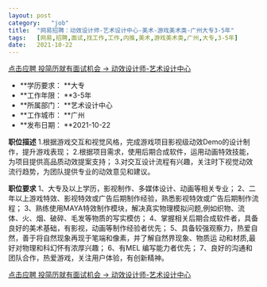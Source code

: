 ```yaml
---
layout:	post
category:	"job"
title:	"网易招聘：动效设计师-艺术设计中心-美术-游戏美术类-广州大专3-5年"
tags:	[网易,招聘,面试,找工作,工作,内推,美术,游戏美术类,广州,大专,3-5年]
date:	2021-10-22
---
```


[点击应聘 投简历就有面试机会 -> 动效设计师-艺术设计中心](http://mobile.bole.netease.com/bole/boleDetail?id=30528&employeeId=346f03c3cda5f04c&key=all)



- **学历要求： **大专
- **工作年限： **3-5年
- **所属部门： **艺术设计中心
- **工作城市： **广州
- **发布日期： **2021-10-22



**职位描述**
1.根据游戏交互和视觉风格，完成游戏项目影视级动效Demo的设计制作，提升游戏表现；
2.根据项目需求，使用后期合成软件，运用动画特效技能，为项目提供高品质动效提案支持；
3.对交互设计流程有兴趣，关注时下视觉动效流行趋势，为团队提供专业的动效意见和建议。



**职位要求**
1、大专及以上学历，影视制作、多媒体设计、动画等相关专业；
2、二年以上游戏特效、影视特效或广告后期制作经验，熟悉影视特效或广告后期制作流程；
3、熟练使用MAYA特效制作模块，解决真实物理模拟问题,例如织物、流体、火、烟、破碎、毛发等物质的写实模仿；
4、掌握相关后期合成软件者，具备良好的美术基础，有影视，动画等制作经验者优先；
5、具备较强观察力，热爱自然，善于将自然现象再现于笔端和像素，并了解自然界现象、物质运 动和材质,最好对物理和科幻怀有浓厚兴趣；
6、有MEL 编写能力者优先；
7、良好的沟通和团队合作，热爱游戏，关注用户体验，有创新精神。



[点击应聘 投简历就有面试机会 -> 动效设计师-艺术设计中心](http://mobile.bole.netease.com/bole/boleDetail?id=30528&employeeId=346f03c3cda5f04c&key=all)